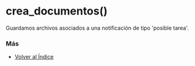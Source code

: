 # crea_documentos()

Guardamos archivos asociados a una notificación de tipo 'posible tarea'. 

### Más

  * [Volver al Índice](./index.md)
